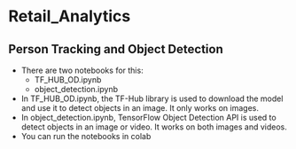 # Retail_Analytics

## Person Tracking and Object Detection
- There are two notebooks for this:
    - TF_HUB_OD.ipynb
    - object_detection.ipynb
- In TF_HUB_OD.ipynb, the TF-Hub library is used to download the model and use it to detect objects in an image. It only works on images.
- In object_detection.ipynb, TensorFlow Object Detection API is used to detect objects in an image or video. It works on both images and videos.
- You can run the notebooks in colab